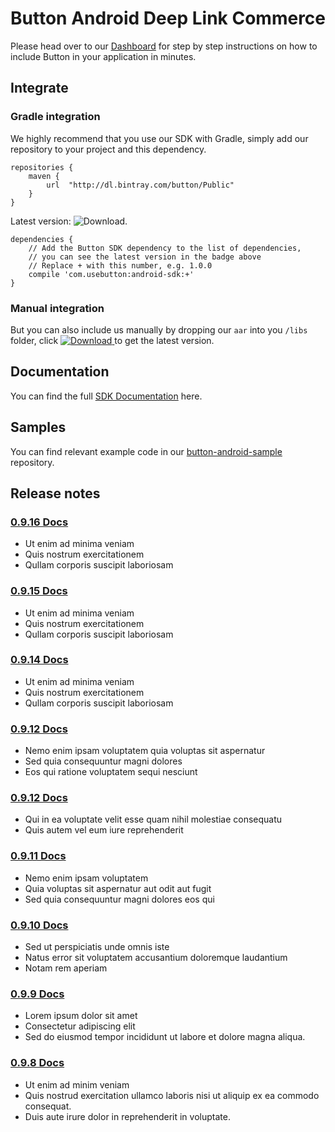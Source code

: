 # Button Android Deep Link Commerce

Please head over to our [Dashboard](https://app.usebutton.com) for step by step instructions on how to include Button in your application in minutes.

## Integrate

### Gradle integration

We highly recommend that you use our SDK with Gradle, simply add our repository to your project and this dependency.

```
repositories {
    maven {
        url  "http://dl.bintray.com/button/Public" 
    }
}
```

Latest version: ![Download](https://api.bintray.com/packages/button/Public/android-sdk/images/download.svg).

```
dependencies {
    // Add the Button SDK dependency to the list of dependencies, 
    // you can see the latest version in the badge above
    // Replace + with this number, e.g. 1.0.0
    compile 'com.usebutton:android-sdk:+'
}
```

### Manual integration

But you can also include us manually by dropping our `aar` into you `/libs` folder, click [ ![Download](https://api.bintray.com/packages/button/Public/android-sdk/images/download.svg) ](https://bintray.com/button/Public/android-sdk/_latestVersion) to get the latest version.


## Documentation

You can find the full [SDK Documentation](http://building.usebutton.com/button-android-public/latest/reference/com/usebutton/sdk/Button.html) here.

## Samples

You can find relevant example code in our [button-android-sample](https://github.com/usebutton/button-android-samples) repository.

## Release notes

### [0.9.16 Docs](http://building.usebutton.com/button-android-public/history/0.9.16/reference/com/usebutton/sdk/Button.html)
* Ut enim ad minima veniam
* Quis nostrum exercitationem 
* Qullam corporis suscipit laboriosam

### [0.9.15 Docs](http://building.usebutton.com/button-android-public/history/0.9.15/reference/com/usebutton/sdk/Button.html)
* Ut enim ad minima veniam
* Quis nostrum exercitationem 
* Qullam corporis suscipit laboriosam

### [0.9.14 Docs](http://building.usebutton.com/button-android-public/history/0.9.14/reference/com/usebutton/sdk/Button.html)
* Ut enim ad minima veniam
* Quis nostrum exercitationem 
* Qullam corporis suscipit laboriosam

### [0.9.12 Docs](http://building.usebutton.com/button-android-public/history/0.9.12/reference/com/usebutton/sdk/Button.html)
* Nemo enim ipsam voluptatem quia voluptas sit aspernatur 
* Sed quia consequuntur magni dolores 
* Eos qui ratione voluptatem sequi nesciunt

### [0.9.12 Docs](http://building.usebutton.com/button-android-public/history/0.9.12/reference/com/usebutton/sdk/Button.html)
* Qui in ea voluptate velit esse quam nihil molestiae consequatu
* Quis autem vel eum iure reprehenderit 

### [0.9.11 Docs](http://building.usebutton.com/button-android-public/history/0.9.11/reference/com/usebutton/sdk/Button.html)
* Nemo enim ipsam voluptatem 
* Quia voluptas sit aspernatur aut odit aut fugit
* Sed quia consequuntur magni dolores eos qui 

### [0.9.10 Docs](http://building.usebutton.com/button-android-public/history/0.9.10/reference/com/usebutton/sdk/Button.html)
* Sed ut perspiciatis unde omnis iste
* Natus error sit voluptatem accusantium doloremque laudantium
* Notam rem aperiam

### [0.9.9 Docs](http://building.usebutton.com/button-android-public/history/0.9.9/reference/com/usebutton/sdk/Button.html)

* Lorem ipsum dolor sit amet
* Consectetur adipiscing elit
* Sed do eiusmod tempor incididunt ut labore et dolore magna aliqua. 


### [0.9.8 Docs](http://building.usebutton.com/button-android-public/history/0.9.8/reference/com/usebutton/sdk/Button.html)
* Ut enim ad minim veniam
* Quis nostrud exercitation ullamco laboris nisi ut aliquip ex ea commodo consequat. 
* Duis aute irure dolor in reprehenderit in voluptate.